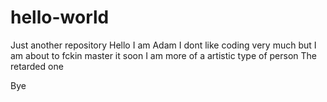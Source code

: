 # hello-world
Just another repository
Hello
I am Adam
I dont like coding very much but I am about to fckin master it soon
I am more of a artistic type of person
The retarded one

Bye
